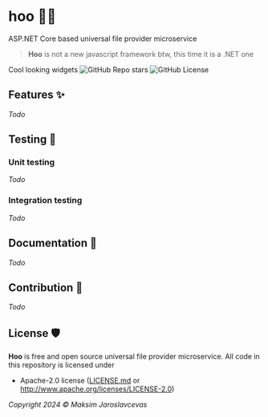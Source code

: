 # hoo 🐦‍🔥
ASP.NET Core based universal file provider microservice

> **Hoo** is not a new javascript framework btw, this time it is a .NET one

Cool looking widgets 
![GitHub Repo stars](https://img.shields.io/github/stars/Maksasj/hoo)
![GitHub License](https://img.shields.io/github/license/Maksasj/hoo)

## Features ✨
*Todo*

## Testing 💊
### Unit testing
*Todo*
### Integration testing
*Todo*

## Documentation 📑
*Todo*

## Contribution 🫶
*Todo*

## License 🛡
**Hoo** is free and open source universal file provider microservice. All code in this repository is licensed under
-  Apache-2.0 license ([LICENSE.md](https://github.com/Maksasj/hoo/blob/master/LICENSE.md) or http://www.apache.org/licenses/LICENSE-2.0)

*Copyright 2024 © Maksim Jaroslavcevas*